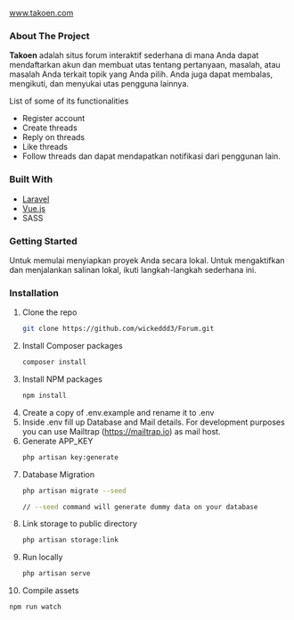 <!-- WEBSITE NAME -->
www.takoen.com

<!-- ABOUT THE PROJECT -->
### About The Project

**Takoen** adalah situs forum interaktif sederhana di mana Anda dapat mendaftarkan akun dan membuat utas tentang pertanyaan, masalah, atau masalah Anda terkait topik yang Anda pilih. Anda juga dapat membalas, mengikuti, dan menyukai utas pengguna lainnya.

List of some of its functionalities
* Register account
* Create threads
* Reply on threads
* Like threads
* Follow threads dan dapat mendapatkan notifikasi dari penggunan lain.

### Built With

* [Laravel](https://laravel.com)
* [Vue.js](https://vuejs.org)
* SASS
<!-- * [Vue2Editor](https://www.vue2editor.com/) -->

<!-- GETTING STARTED -->
### Getting Started
Untuk memulai menyiapkan proyek Anda secara lokal. Untuk mengaktifkan dan menjalankan salinan lokal, ikuti langkah-langkah sederhana ini.



### Installation

1. Clone the repo
   ```sh
   git clone https://github.com/wickeddd3/Forum.git
   ```
2. Install Composer packages
   ```sh
   composer install
   ```
3. Install NPM packages
   ```sh
   npm install
   ```
4. Create a copy of .env.example and rename it to .env
5. Inside .env fill up Database and Mail details.
   For development purposes you can use Mailtrap (https://mailtrap.io)
   as mail host.
6. Generate APP_KEY
   ```sh
   php artisan key:generate
   ```
7. Database Migration
   ```sh
   php artisan migrate --seed

   // --seed command will generate dummy data on your database
   ```
8. Link storage to public directory
   ```sh
   php artisan storage:link
   ```
9. Run locally
   ```sh
   php artisan serve
   ```
10. Compile assets
   ```sh
   npm run watch
   ```
